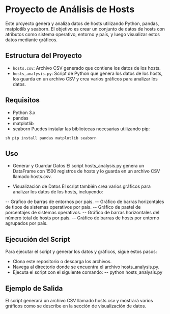 # Proyecto de Análisis de Hosts

Este proyecto genera y analiza datos de hosts utilizando Python, pandas, matplotlib y seaborn. El objetivo es crear un conjunto de datos de hosts con atributos como sistema operativo, entorno y país, y luego visualizar estos datos mediante gráficos.

## Estructura del Proyecto

- `hosts.csv`: Archivo CSV generado que contiene los datos de los hosts.
- `hosts_analysis.py`: Script de Python que genera los datos de los hosts, los guarda en un archivo CSV y crea varios gráficos para analizar los datos.

## Requisitos

- Python 3.x
- pandas
- matplotlib
- seaborn
Puedes instalar las bibliotecas necesarias utilizando pip:

```sh pip install pandas matplotlib seaborn ```


## Uso
- Generar y Guardar Datos
El script hosts_analysis.py genera un DataFrame con 1500 registros de hosts y lo guarda en un archivo CSV llamado hosts.csv.

- Visualización de Datos
El script también crea varios gráficos para analizar los datos de los hosts, incluyendo:

-- Gráfico de barras de entornos por país.
-- Gráfico de barras horizontales de tipos de sistemas operativos por país.
-- Gráfico de pastel de porcentajes de sistemas operativos.
-- Gráfico de barras horizontales del número total de hosts por país.
-- Gráfico de barras de hosts por entorno agrupados por país.

## Ejecución del Script
Para ejecutar el script y generar los datos y gráficos, sigue estos pasos:

- Clona este repositorio o descarga los archivos.
- Navega al directorio donde se encuentra el archivo hosts_analysis.py.
- Ejecuta el script con el siguiente comando:
-- python hosts_analysis.py

## Ejemplo de Salida
El script generará un archivo CSV llamado hosts.csv y mostrará varios gráficos como se describe en la sección de visualización de datos.



